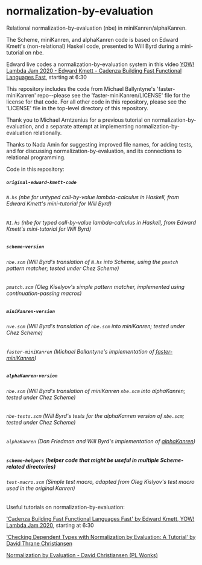 # normalization-by-evaluation

Relational normalization-by-evaluation (nbe) in miniKanren/alphaKanren.

The Scheme, miniKanren, and alphaKanren code is based on Edward Kmett's (non-relational) Haskell code, presented to Will Byrd during a mini-tutorial on nbe.

Edward live codes a normalization-by-evaluation system in this video [YOW! Lambda Jam 2020 - Edward Kmett - Cadenza Building Fast Functional Languages Fast](https://www.youtube.com/watch?v=25RmUl88jSw), starting at 6:30

This repository includes the code from Michael Ballyntyne's 'faster-miniKanren' repo--please see the 'faster-miniKanren/LICENSE' file for the license for that code.  For all other code in this repository, please see the 'LICENSE' file in the top-level directory of this repository.

Thank you to Michael Arntzenius for a previous tutorial on normalization-by-evaluation, and a separate attempt at implementing normalization-by-evaluation relationally.

Thanks to Nada Amin for suggesting improved file names, for adding tests, and for discussing normalization-by-evaluation, and its connections to relational programming.

Code in this repository:

##### `original-edward-kmett-code`
###### `N.hs` (nbe for untyped call-by-value lambda-calculus in Haskell, from Edward Kmett's mini-tutorial for Will Byrd)
###### `N1.hs` (nbe for typed call-by-value lambda-calculus in Haskell, from Edward Kmett's mini-tutorial for Will Byrd)
##### `scheme-version`
###### `nbe.scm` (Will Byrd's translation of `N.hs` into Scheme, using the `pmatch` pattern matcher; tested under Chez Scheme)
###### `pmatch.scm` (Oleg Kiselyov's simple pattern matcher, implemented using continuation-passing macros)
##### `miniKanren-version`
###### `nve.scm` (Will Byrd's translation of `nbe.scm` into miniKanren; tested under Chez Scheme)
###### `faster-miniKanren` (Michael Ballantyne's implementation of [faster-miniKanren](https://github.com/michaelballantyne/faster-miniKanren))
##### `alphaKanren-version`
###### `nbe.scm` (Will Byrd's translation of miniKanren `nbe.scm` into alphaKanren; tested under Chez Scheme)
###### `nbe-tests.scm` (Will Byrd's tests for the alphaKanren version of `nbe.scm`; tested under Chez Scheme)
###### `alphaKanren` (Dan Friedman and Will Byrd's implementation of [alphaKanren](https://github.com/webyrd/alphaKanren))
##### `scheme-helpers` (helper code that might be useful in multiple Scheme-related directories)
###### `test-macro.scm` (Simple test macro, adapted from Oleg Kislyov's test macro used in the original Kanren)

Useful tutorials on normalization-by-evaluation:

['Cadenza Building Fast Functional Languages Fast' by Edward Kmett, YOW! Lambda Jam 2020](https://www.youtube.com/watch?v=25RmUl88jSw), starting at 6:30

['Checking Dependent Types with Normalization by Evaluation: A Tutorial' by David Thrane Christiansen](http://www.davidchristiansen.dk/tutorials/nbe/)

[Normalization by Evaluation - David Christiansen (PL Wonks)](https://www.youtube.com/watch?v=CpADWJa-f28)

